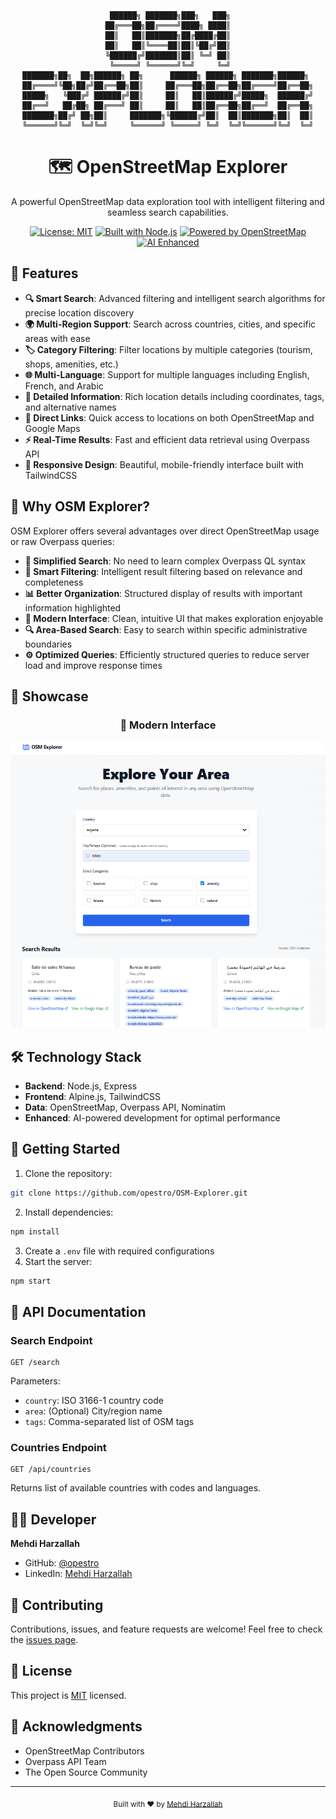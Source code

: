<div align="center">

```
 ██████╗ ███████╗███╗   ███╗
██╔═══██╗██╔════╝████╗ ████║
██║   ██║███████╗██╔████╔██║
██║   ██║╚════██║██║╚██╔╝██║
╚██████╔╝███████║██║ ╚═╝ ██║
 ╚═════╝ ╚══════╝╚═╝     ╚═╝
███████╗██╗  ██╗██████╗ ██╗      ██████╗ ██████╗ ███████╗██████╗ 
██╔════╝╚██╗██╔╝██╔══██╗██║     ██╔═══██╗██╔══██╗██╔════╝██╔══██╗
█████╗   ╚███╔╝ ██████╔╝██║     ██║   ██║██████╔╝█████╗  ██████╔╝
██╔══╝   ██╔██╗ ██╔═══╝ ██║     ██║   ██║██╔══██╗██╔══╝  ██╔══██╗
███████╗██╔╝ ██╗██║     ███████╗╚██████╔╝██║  ██║███████╗██║  ██║
╚══════╝╚═╝  ╚═╝╚═╝     ╚══════╝ ╚═════╝ ╚═╝  ╚═╝╚══════╝╚═╝  ╚═╝
```

<h1>🗺️ OpenStreetMap Explorer</h1>
<p>A powerful OpenStreetMap data exploration tool with intelligent filtering and seamless search capabilities.</p>

 [![License: MIT](https://img.shields.io/badge/License-MIT-blue.svg)](https://opensource.org/licenses/MIT)
 [![Built with Node.js](https://img.shields.io/badge/Built%20with-Node.js-339933?logo=node.js&logoColor=white)](https://nodejs.org/)
 [![Powered by OpenStreetMap](https://img.shields.io/badge/Powered%20by-OpenStreetMap-7EBC6F?logo=openstreetmap&logoColor=white)](https://www.openstreetmap.org/)
 [![AI Enhanced](https://img.shields.io/badge/AI-Enhanced-purple?logo=openai&logoColor=white)](https://github.com/opestro/OSM-Explorer)
</div>

## 🌟 Features
- **🔍 Smart Search**: Advanced filtering and intelligent search algorithms for precise location discovery
- **🌍 Multi-Region Support**: Search across countries, cities, and specific areas with ease
- **🏷️ Category Filtering**: Filter locations by multiple categories (tourism, shops, amenities, etc.)
- **🌐 Multi-Language**: Support for multiple languages including English, French, and Arabic
- **📍 Detailed Information**: Rich location details including coordinates, tags, and alternative names
- **🔗 Direct Links**: Quick access to locations on both OpenStreetMap and Google Maps
- **⚡ Real-Time Results**: Fast and efficient data retrieval using Overpass API
- **📱 Responsive Design**: Beautiful, mobile-friendly interface built with TailwindCSS

## 🚀 Why OSM Explorer?
OSM Explorer offers several advantages over direct OpenStreetMap usage or raw Overpass queries:
- **🎯 Simplified Search**: No need to learn complex Overpass QL syntax
- **🔄 Smart Filtering**: Intelligent result filtering based on relevance and completeness
- **📊 Better Organization**: Structured display of results with important information highlighted
- **🎨 Modern Interface**: Clean, intuitive UI that makes exploration enjoyable
- **🔍 Area-Based Search**: Easy to search within specific administrative boundaries
- **⚙️ Optimized Queries**: Efficiently structured queries to reduce server load and improve response times
## 📸 Showcase

<div align="center">

### 🌟 Modern Interface
<img src="screenshots/osm.png" alt="Main Interface" width="800"/>

</div>

## 🛠️ Technology Stack
- **Backend**: Node.js, Express
- **Frontend**: Alpine.js, TailwindCSS
- **Data**: OpenStreetMap, Overpass API, Nominatim
- **Enhanced**: AI-powered development for optimal performance

## 🚀 Getting Started
1. Clone the repository:
```bash
git clone https://github.com/opestro/OSM-Explorer.git
```
2. Install dependencies:
```bash
npm install
```
3. Create a `.env` file with required configurations
4. Start the server:
```bash
npm start
```

## 📖 API Documentation

### Search Endpoint
```
GET /search
```
Parameters:
- `country`: ISO 3166-1 country code
- `area`: (Optional) City/region name
- `tags`: Comma-separated list of OSM tags

### Countries Endpoint
```
GET /api/countries
```
Returns list of available countries with codes and languages.

## 👨‍💻 Developer

**Mehdi Harzallah**
- GitHub: [@opestro](https://github.com/opestro)
- LinkedIn: [Mehdi Harzallah](https://www.linkedin.com/in/mehdi-harzallah)

## 🤝 Contributing

Contributions, issues, and feature requests are welcome! Feel free to check the [issues page](https://github.com/opestro/OSM-Explorer/issues).

## 📝 License

This project is [MIT](https://opensource.org/licenses/MIT) licensed.

## 🙏 Acknowledgments

- OpenStreetMap Contributors
- Overpass API Team
- The Open Source Community

---

<div align="center">
  <sub>Built with ❤️ by <a href="https://github.com/opestro">Mehdi Harzallah</a></sub>
</div>

